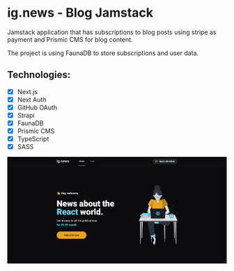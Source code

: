 # ig.news - Blog Jamstack

Jamstack application that has subscriptions to blog posts using stripe as payment and Prismic CMS for blog content.

The project is using FaunaDB to store subscriptions and user data.

## Technologies:

- [x] Next.js
- [x] Next Auth
- [x] GitHub OAuth 
- [x] Strapi
- [x] FaunaDB
- [x] Prismic CMS
- [x] TypeScript
- [x] SASS

![Print](https://raw.githubusercontent.com/LeonardoPizzoquero/ignews/main/src/assets/homepage.png)
